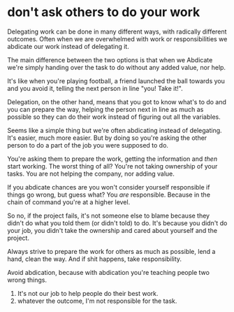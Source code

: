 
# don't ask others to do your work

Delegating work can be done in many different ways, with radically different outcomes. Often when we are overwhelmed with work or responsibilities we abdicate our work instead of delegating it.

The main difference between the two options is that when we Abdicate we're simply handing over the task to do without any added value, nor help.

It's like when you're playing football, a friend launched the ball towards you and you avoid it, telling the next person in line "you! Take it!".

Delegation, on the other hand, means that you got to know what's to do and you can prepare the way, helping the person next in line as much as possible so they can do their work instead of figuring out all the variables.

Seems like a simple thing but we're often abdicating instead of delegating.
It's easier, much more easier.
But by doing so you're asking the other person to do a part of the job you were supposed to do.

You're asking them to prepare the work, getting the information and _then_ start working.
The worst thing of all? You're not taking ownership of your tasks.
You are not helping the company, nor adding value.

If you abdicate chances are you won't consider yourself responsible if things go wrong, but guess what? You _are_ responsible. Because in the chain of command you're at a higher level.

So no, if the project fails, it's not someone else to blame because they didn't do what you told them (or didn't told) to do.
It's because you didn't do your job, you didn't take the ownership and cared about yourself and the project.

Always strive to prepare the work for others as much as possible, lend a hand, clean the way. And if shit happens, take responsibility.

Avoid abdication, because with abdication you're teaching people two wrong things.

1. It's not our job to help people do their best work.
2. whatever the outcome, I'm not responsible for the task.
